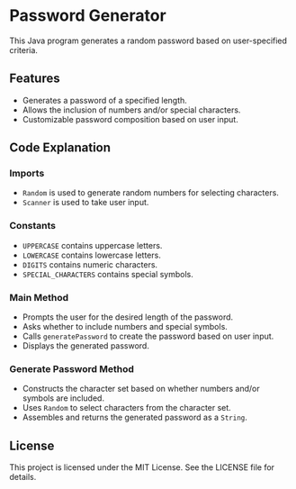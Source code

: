 # Password Generator

This Java program generates a random password based on user-specified criteria.

## Features

- Generates a password of a specified length.
- Allows the inclusion of numbers and/or special characters.
- Customizable password composition based on user input.

## Code Explanation

### Imports

- `Random` is used to generate random numbers for selecting characters.
- `Scanner` is used to take user input.

### Constants

- `UPPERCASE` contains uppercase letters.
- `LOWERCASE` contains lowercase letters.
- `DIGITS` contains numeric characters.
- `SPECIAL_CHARACTERS` contains special symbols.

### Main Method

- Prompts the user for the desired length of the password.
- Asks whether to include numbers and special symbols.
- Calls `generatePassword` to create the password based on user input.
- Displays the generated password.

### Generate Password Method

- Constructs the character set based on whether numbers and/or symbols are included.
- Uses `Random` to select characters from the character set.
- Assembles and returns the generated password as a `String`.

## License

This project is licensed under the MIT License. See the LICENSE file for details.
